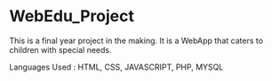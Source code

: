 # WebEdu_Project
 This is a final year project in the making. It is a WebApp that caters to children with special needs.

Languages Used : HTML, CSS, JAVASCRIPT, PHP, MYSQL
